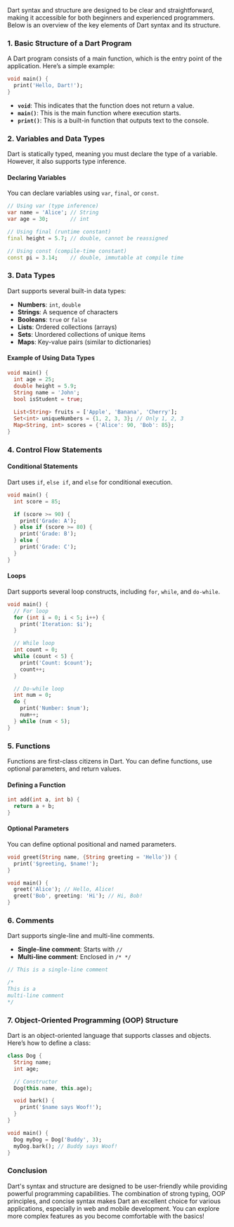 Dart syntax and structure are designed to be clear and straightforward, making it accessible for both beginners and experienced programmers. Below is an overview of the key elements of Dart syntax and its structure.

### 1. **Basic Structure of a Dart Program**

A Dart program consists of a main function, which is the entry point of the application. Here’s a simple example:

```dart
void main() {
  print('Hello, Dart!');
}
```

- **`void`**: This indicates that the function does not return a value.
- **`main()`**: This is the main function where execution starts.
- **`print()`**: This is a built-in function that outputs text to the console.

### 2. **Variables and Data Types**

Dart is statically typed, meaning you must declare the type of a variable. However, it also supports type inference.

#### Declaring Variables

You can declare variables using `var`, `final`, or `const`.

```dart
// Using var (type inference)
var name = 'Alice'; // String
var age = 30;       // int

// Using final (runtime constant)
final height = 5.7; // double, cannot be reassigned

// Using const (compile-time constant)
const pi = 3.14;    // double, immutable at compile time
```

### 3. **Data Types**

Dart supports several built-in data types:

- **Numbers**: `int`, `double`
- **Strings**: A sequence of characters
- **Booleans**: `true` or `false`
- **Lists**: Ordered collections (arrays)
- **Sets**: Unordered collections of unique items
- **Maps**: Key-value pairs (similar to dictionaries)

#### Example of Using Data Types

```dart
void main() {
  int age = 25;
  double height = 5.9;
  String name = 'John';
  bool isStudent = true;
  
  List<String> fruits = ['Apple', 'Banana', 'Cherry'];
  Set<int> uniqueNumbers = {1, 2, 3, 3}; // Only 1, 2, 3
  Map<String, int> scores = {'Alice': 90, 'Bob': 85};
}
```

### 4. **Control Flow Statements**

#### Conditional Statements

Dart uses `if`, `else if`, and `else` for conditional execution.

```dart
void main() {
  int score = 85;

  if (score >= 90) {
    print('Grade: A');
  } else if (score >= 80) {
    print('Grade: B');
  } else {
    print('Grade: C');
  }
}
```

#### Loops

Dart supports several loop constructs, including `for`, `while`, and `do-while`.

```dart
void main() {
  // For loop
  for (int i = 0; i < 5; i++) {
    print('Iteration: $i');
  }

  // While loop
  int count = 0;
  while (count < 5) {
    print('Count: $count');
    count++;
  }

  // Do-while loop
  int num = 0;
  do {
    print('Number: $num');
    num++;
  } while (num < 5);
}
```

### 5. **Functions**

Functions are first-class citizens in Dart. You can define functions, use optional parameters, and return values.

#### Defining a Function

```dart
int add(int a, int b) {
  return a + b;
}
```

#### Optional Parameters

You can define optional positional and named parameters.

```dart
void greet(String name, {String greeting = 'Hello'}) {
  print('$greeting, $name!');
}

void main() {
  greet('Alice'); // Hello, Alice!
  greet('Bob', greeting: 'Hi'); // Hi, Bob!
}
```

### 6. **Comments**

Dart supports single-line and multi-line comments.

- **Single-line comment**: Starts with `//`
- **Multi-line comment**: Enclosed in `/* */`

```dart
// This is a single-line comment

/*
This is a 
multi-line comment
*/
```

### 7. **Object-Oriented Programming (OOP) Structure**

Dart is an object-oriented language that supports classes and objects. Here’s how to define a class:

```dart
class Dog {
  String name;
  int age;

  // Constructor
  Dog(this.name, this.age);

  void bark() {
    print('$name says Woof!');
  }
}

void main() {
  Dog myDog = Dog('Buddy', 3);
  myDog.bark(); // Buddy says Woof!
}
```

### Conclusion

Dart's syntax and structure are designed to be user-friendly while providing powerful programming capabilities. The combination of strong typing, OOP principles, and concise syntax makes Dart an excellent choice for various applications, especially in web and mobile development. You can explore more complex features as you become comfortable with the basics!
